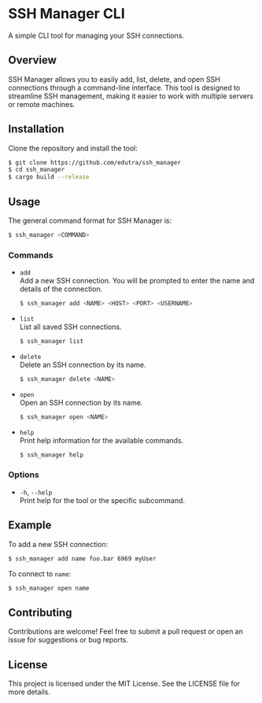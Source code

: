 # SSH Manager CLI

A simple CLI tool for managing your SSH connections.

## Overview

SSH Manager allows you to easily add, list, delete, and open SSH connections through a command-line interface. This tool is designed to streamline SSH management, making it easier to work with multiple servers or remote machines.

## Installation

Clone the repository and install the tool:

```bash
$ git clone https://github.com/edutra/ssh_manager
$ cd ssh_manager
$ cargo build --release
```

## Usage

The general command format for SSH Manager is:

```bash
$ ssh_manager <COMMAND>
```

### Commands

- `add`\
  Add a new SSH connection. You will be prompted to enter the name and details of the connection.

  ```bash
  $ ssh_manager add <NAME> <HOST> <PORT> <USERNAME>
  ```

- `list`\
  List all saved SSH connections.

  ```bash
  $ ssh_manager list
  ```

- `delete`\
  Delete an SSH connection by its name.

  ```bash
  $ ssh_manager delete <NAME>
  ```

- `open`\
  Open an SSH connection by its name.

  ```bash
  $ ssh_manager open <NAME>
  ```

- `help`\
  Print help information for the available commands.

  ```bash
  $ ssh_manager help
  ```

### Options

- `-h`, `--help`\
  Print help for the tool or the specific subcommand.

## Example

To add a new SSH connection:

```bash
$ ssh_manager add name foo.bar 6969 myUser
```

To connect to `name`:

```bash
$ ssh_manager open name
```

## Contributing

Contributions are welcome! Feel free to submit a pull request or open an issue for suggestions or bug reports.

## License

This project is licensed under the MIT License. See the LICENSE file for more details.

